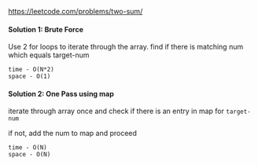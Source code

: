 https://leetcode.com/problems/two-sum/

#### Solution 1: Brute Force
Use 2 for loops to iterate through the array.
find if there is matching num which equals target-num

```
time - O(N*2)
space - O(1)
```

#### Solution 2: One Pass using map
iterate through array once and check if there is an entry in map for 
`target-num`

if not, add the num to map and proceed

```
time - O(N)
space - O(N)
```